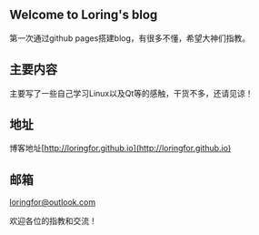 ## Welcome to Loring's blog

第一次通过github pages搭建blog，有很多不懂，希望大神们指教。

## 主要内容

主要写了一些自己学习Linux以及Qt等的感触，干货不多，还请见谅！

## 地址

博客地址[http://loringfor.github.io](http://loringfor.github.io)

## 邮箱

loringfor@outlook.com

欢迎各位的指教和交流！
